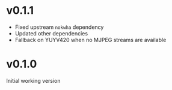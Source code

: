 # v0.1.1

* Fixed upstream `nokwha` dependency
* Updated other dependencies
* Fallback on YUYV420 when no MJPEG streams are available

# v0.1.0

Initial working version
